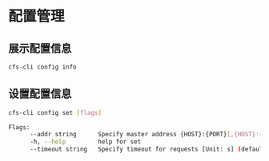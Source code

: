 # 配置管理

## 展示配置信息

```bash
cfs-cli config info
```

## 设置配置信息

```bash
cfs-cli config set [flags]
```
```bash
Flags:
      --addr string      Specify master address {HOST}:{PORT}[,{HOST}:{PORT}]
      -h, --help         help for set
      --timeout string   Specify timeout for requests [Unit: s] (default "60")
```